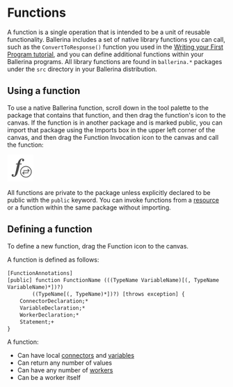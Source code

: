 # Functions

A function is a single operation that is intended to be a unit of reusable functionality. Ballerina includes a set of native library functions you can call, such as the `ConvertToResponse()` function you used in the [Writing your First Program tutorial](../tutorials/first-program.md), and you can define additional functions within your Ballerina programs. All library functions are found in `ballerina.*` packages under the `src` directory in your Ballerina distribution.  

## Using a function

To use a native Ballerina function, scroll down in the tool palette to the package that contains that function, and then drag the function's icon to the canvas. If the function is in another package and is marked public, you can import that package using the Imports box in the upper left corner of the canvas, and then drag the Function Invocation icon to the canvas and call the function: 

![alt text](../images/icons/function-invoke.png "Function Invocation icon")

All functions are private to the package unless explicitly declared to be public with the `public` keyword. You can invoke functions from a [resource](resources.md) or a function within the same package without importing.

## Defining a function

To define a new function, drag the Function icon to the canvas. 

A function is defined as follows:
```
[FunctionAnnotations]
[public] function FunctionName (((TypeName VariableName)[(, TypeName VariableName)*])?)
        ((TypeName[(, TypeName)*])?) [throws exception] {
    ConnectorDeclaration;*
    VariableDeclaration;*
    WorkerDeclaration;*
    Statement;+
}
```
A function:

* Can have local [connectors](connectors.md) and [variables](types-variables.md)
* Can return any number of values
* Can have any number of [workers](workers.md)
* Can be a worker itself
